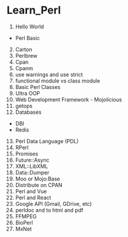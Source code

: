 # Learn_Perl



1. Hello World
  - Perl Basic
2. Carton
3. Perlbrew
4. Cpan
5. Cpanm
6. use warnings and use strict
7. functional module vs class module
8. Basic Perl Classes
9. Ultra OOP
10. Web Development Framework - Mojolicious
11. getops
12. Databases
  - DBI
  - Redis
13. Perl Data Language (PDL)
14. RPerl
15. Promises
16. Future::Async
17. XML::LibXML
18. Data::Dumper
19. Moo or Mojo:Base
20. Distribute on CPAN
21. Perl and Vue
22. Perl and React
23. Google API (Gmail, GDrive, etc)
24. perldoc and to html and pdf
25. FFMPEG
26. BioPerl
27. MxNet
